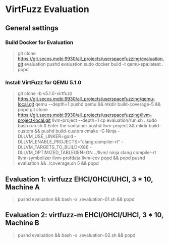 # VirtFuzz Evaluation

## General settings

### Build Docker for Evaluation 
>git clone https://git.secos.mobi:9930/all_projects/userspacefuzzing/evaluation.git evaluation
>pushd evaluation
>sudo docker build -t qemu-spa:latest .
>popd

### Install VirtFuzz for QEMU 5.1.0
>git clone -b v5.1.0-virtfuzz https://git.secos.mobi:9930/all_projects/userspacefuzzing/qemu-local.git qemu --depth=1
>pushd qemu && mkdir build-coverage-5 && popd
>git clone https://git.secos.mobi:9930/all_projects/userspacefuzzing/llvm-project-local.git llvm-project --depth=1
>cp evaluation/run.sh .
>sudo bash run.sh # Enter the container
>pushd llvm-project && mkdir build-custom && pushd build-custom
>cmake -G Ninja -DLLVM_USE_LINKER=gold -DLLVM_ENABLE_PROJECTS="clang;compiler-rt" -DLLVM_TARGETS_TO_BUILD=X86 -DLLVM_OPTIMIZED_TABLEGEN=ON ../llvm/
>ninja clang compiler-rt llvm-symbolizer llvm-profdata llvm-cov
>popd && popd
>pushd evaluation && ./coverage.sh 5 && popd

## Evaluation 1: virtfuzz EHCI/OHCI/UHCI, 3 * 10, Machine A
>pushd evaluation && bash -x ./evaluation-01.sh && popd

## Evaluation 2: virtfuzz-m EHCI/OHCI/UHCI, 3 * 10, Machine B
>pushd evaluation && bash -x ./evaluation-02.sh && popd
